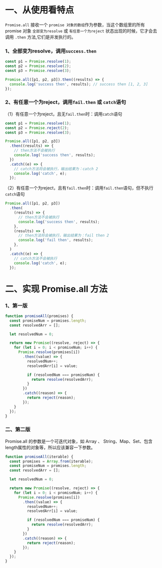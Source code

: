 # 一、从使用看特点

`Promise.all` 接收一个 `promise 对象的数组`作为参数，当这个数组里的所有 promise 对象 `全部变为resolve` 或 `有任意一个为reject` 状态出现的时候，它才会去调用 `.then` 方法,它们是并发执行的。

### 1、全部变为resolve，调用`success.then`

```js
const p1 = Promise.resolve(1);
const p2 = Promise.resolve(2);
const p3 = Promise.resolve(3);

Promise.all([p1, p2, p3]).then((results) => {
  console.log('success then', results); // success then [1, 2, 3]
});
```

### 2、有任意一个为reject，调用`fail.then` 或 `catch`语句

（1）有任意一个为reject，且无`fail.then`时：调用`catch`语句

```js
const p1 = Promise.resolve(1);
const p2 = Promise.reject(2);
const p3 = Promise.resolve(3);

Promise.all([p1, p2, p3])
  .then((results) => {
    // then方法不会被执行
    console.log('success then', results);
  })
  .catch((e) => {
    // catch方法将会被执行，输出结果为：catch 2
    console.log('catch', e);
  });
```

（2）有任意一个为reject，且有`fail.then`时：调用`fail.then`语句，但不执行`catch`语句
```js
Promise.all([p1, p2, p3])
  .then(
    (results) => {
      // then方法不会被执行
      console.log('success then', results);
    },
    (results) => {
      // then方法将会被执行，输出结果为：fail then 2
      console.log('fail then', results);
    },
  )
  .catch((e) => {
    // catch方法不会被执行
    console.log('catch', e);
  });
```

# 二、实现 Promise.all 方法

### 1、第一版
```js
function promiseAll(promises) {
  const promiseNum = promises.length;
  const resolvedArr = [];

  let resolvedNum = 0;

  return new Promise((resolve, reject) => {
    for (let i = 0; i < promiseNum; i++) {
      Promise.resolve(promises[i])
        .then((value) => {
          resolvedNum++;
          resolvedArr[i] = value;

          if (resolvedNum === promiseNum) {
            return resolve(resolvedArr);
          }
        })
        .catch((reason) => {
          return reject(reason);
        });
    }
  });
}
```

### 二、第二版

Promise.all 的参数是一个可迭代对象，如 Array 、 String、Map、Set、包含length属性的对象等，所以应该兼容一下参数。

```js
function promiseAll(iterable) {
  const promises = Array.from(iterable);
  const promiseNum = promises.length;
  const resolvedArr = [];

  let resolvedNum = 0;

  return new Promise((resolve, reject) => {
    for (let i = 0; i < promiseNum; i++) {
      Promise.resolve(promises[i])
        .then((value) => {
          resolvedNum++;
          resolvedArr[i] = value;

          if (resolvedNum === promiseNum) {
            return resolve(resolvedArr);
          }
        })
        .catch((reason) => {
          return reject(reason);
        });
    }
  });
}
```
